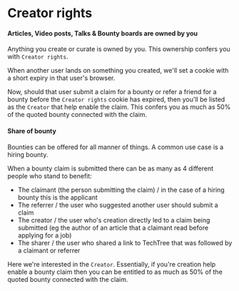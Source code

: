 # Creator rights

#### Articles, Video posts, Talks & Bounty boards are owned by you

Anything you create or curate is owned by you. This ownership confers you with `Creator rights`.

When another user lands on something you created, we'll set a cookie with a short expiry in that user's browser.

Now, should that user submit a claim for a bounty or refer a friend for a bounty before the `Creator rights` cookie has expired, then you'll be listed as the `Creator` that help enable the claim. This confers you as much as 50% of the quoted bounty connected with the claim.

#### Share of bounty

Bounties can be offered for all manner of things. A common use case is a hiring bounty.

When a bounty claim is submitted there can be as many as 4 different people who stand to benefit:

* The claimant (the person submitting the claim) / in the case of a hiring bounty this is the applicant
* The referrer / the user who suggested another user should submit a claim
* The creator / the user who's creation directly led to a claim being submitted (eg the author of an article that a claimant read before applying for a job)
* The sharer / the user who shared a link to TechTree that was followed by a claimant or referrer

Here we're interested in the `Creator`. Essentially, if you're creation help enable a bounty claim then you can be entitled to as much as 50% of the quoted bounty connected with the claim.
